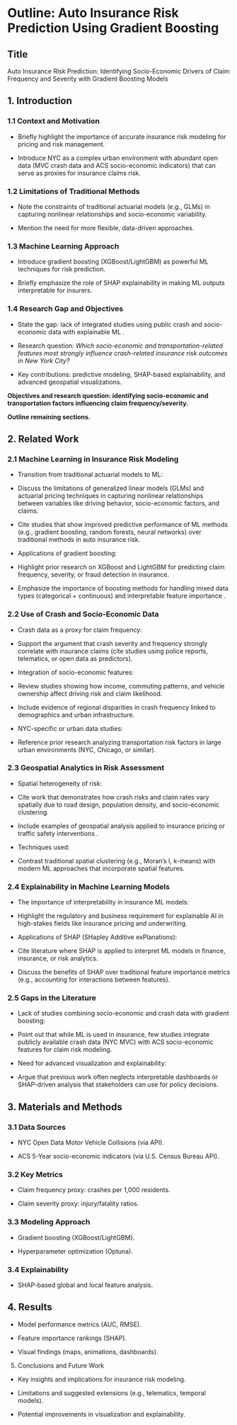 
# Outline: Auto Insurance Risk Prediction Using Gradient Boosting

## Title
Auto Insurance Risk Prediction: Identifying Socio-Economic Drivers of Claim Frequency and Severity with Gradient Boosting Models

## 1. Introduction 

### 1.1 Context and Motivation 

* Briefly highlight the importance of accurate insurance risk modeling for pricing and risk management.

* Introduce NYC as a complex urban environment with abundant open data (MVC crash data and ACS socio-economic indicators) that can serve as proxies for insurance claims risk.

### 1.2 Limitations of Traditional Methods 

* Note the constraints of traditional actuarial models (e.g., GLMs) in capturing nonlinear relationships and socio-economic variability.

* Mention the need for more flexible, data-driven approaches.

### 1.3 Machine Learning Approach 

* Introduce gradient boosting (XGBoost/LightGBM) as powerful ML techniques for risk prediction.

* Briefly emphasize the role of  SHAP explainability  in making ML outputs interpretable for insurers.

### 1.4 Research Gap and Objectives 

* State the gap: lack of integrated studies using  public crash and socio-economic data  with  explainable ML .

* Research question: *Which socio-economic and transportation-related features most strongly influence crash-related insurance risk outcomes in New York City?*

* Key contributions: predictive modeling, SHAP-based explainability, and advanced geospatial visualizations.

**Objectives and research question: identifying socio-economic and transportation factors influencing claim frequency/severity.**

**Outline remaining sections.**

## 2. Related Work 

### 2.1 Machine Learning in Insurance Risk Modeling 

*  Transition from traditional actuarial models to ML: 

  * Discuss the limitations of generalized linear models (GLMs) and actuarial pricing techniques in capturing nonlinear relationships between variables like driving behavior, socio-economic factors, and claims.

  * Cite studies that show improved predictive performance of ML methods (e.g., gradient boosting, random forests, neural networks) over traditional methods in auto insurance risk.

*  Applications of gradient boosting: 

  * Highlight prior research on  XGBoost and LightGBM  for predicting claim frequency, severity, or fraud detection in insurance.

  * Emphasize the importance of boosting methods for  handling mixed data types  (categorical + continuous) and  interpretable feature importance .

### 2.2 Use of Crash and Socio-Economic Data 

*  Crash data as a proxy for claim frequency: 

  * Support the argument that crash severity and frequency strongly correlate with insurance claims (cite studies using police reports, telematics, or open data as predictors).

*  Integration of socio-economic features: 

  * Review studies showing how income, commuting patterns, and vehicle ownership affect driving risk and claim likelihood.

  * Include evidence of  regional disparities in crash frequency  linked to demographics and urban infrastructure.

*  NYC-specific or urban data studies: 

  * Reference prior research analyzing transportation risk factors in large urban environments (NYC, Chicago, or similar).

### 2.3 Geospatial Analytics in Risk Assessment 

*  Spatial heterogeneity of risk: 

  * Cite work that demonstrates how crash risks and claim rates vary spatially due to road design, population density, and socio-economic clustering.

  * Include examples of geospatial analysis applied to  insurance pricing  or  traffic safety interventions .

*  Techniques used: 

  * Contrast traditional spatial clustering (e.g., Moran’s I, k-means) with modern ML approaches that incorporate spatial features.

### 2.4 Explainability in Machine Learning Models 

*  The importance of interpretability in insurance ML models: 

  * Highlight the regulatory and business requirement for explainable AI in high-stakes fields like insurance pricing and underwriting.

*  Applications of SHAP (SHapley Additive exPlanations): 

  * Cite literature where SHAP is applied to interpret ML models in finance, insurance, or risk analytics.

  * Discuss the benefits of SHAP over traditional feature importance metrics (e.g., accounting for interactions between features).

### 2.5 Gaps in the Literature

*  Lack of studies combining socio-economic and crash data with gradient boosting: 

  * Point out that while ML is used in insurance, few studies integrate  publicly available crash data (NYC MVC)  with  ACS socio-economic features  for claim risk modeling.

*  Need for advanced visualization and explainability: 

  * Argue that previous work often neglects  interpretable dashboards or SHAP-driven analysis  that stakeholders can use for policy decisions.

## 3. Materials and Methods

### 3.1 Data Sources

* NYC Open Data Motor Vehicle Collisions (via API).

* ACS 5-Year socio-economic indicators (via U.S. Census Bureau API). 

### 3.2 Key Metrics

* Claim frequency proxy: crashes per 1,000 residents.

* Claim severity proxy: injury/fatality ratios. 

### 3.3 Modeling Approach

* Gradient boosting (XGBoost/LightGBM).

* Hyperparameter optimization (Optuna). 

### 3.4 Explainability

* SHAP-based global and local feature analysis. 

## 4. Results

* Model performance metrics (AUC, RMSE).

* Feature importance rankings (SHAP).

* Visual findings (maps, animations, dashboards).

5. Conclusions and Future Work

* Key insights and implications for insurance risk modeling.

* Limitations and suggested extensions (e.g., telematics, temporal models).

* Potential improvements in visualization and explainability.